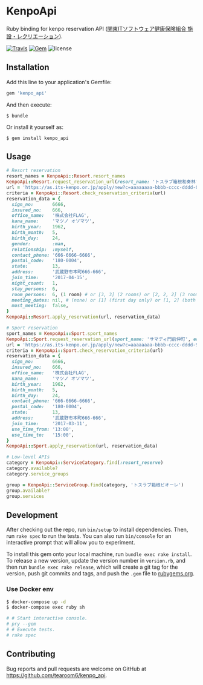 # KenpoApi

Ruby binding for kenpo reservation API ([関東ITソフトウェア健康保険組合 施設・レクリエーション](https://as.its-kenpo.or.jp/)).

[![Travis](https://img.shields.io/travis/tearoom6/kenpo_api.svg)](https://travis-ci.org/tearoom6/kenpo_api)
[![Gem](https://img.shields.io/gem/dtv/kenpo_api.svg)](https://rubygems.org/gems/kenpo_api)
![license](https://img.shields.io/github/license/tearoom6/kenpo_api.svg)

## Installation

Add this line to your application's Gemfile:

```ruby
gem 'kenpo_api'
```

And then execute:

    $ bundle

Or install it yourself as:

    $ gem install kenpo_api

## Usage

```ruby
# Resort reservation
resort_names = KenpoApi::Resort.resort_names
KenpoApi::Resort.request_reservation_url(resort_name: 'トスラブ箱根和奏林', email: 'matsuno_osomatsu@example.com')
url = 'https://as.its-kenpo.or.jp/apply/new?c=aaaaaaaa-bbbb-cccc-dddd-012345678901'
criteria = KenpoApi::Resort.check_reservation_criteria(url)
reservation_data = {
  sign_no:       6666,
  insured_no:    666,
  office_name:   '株式会社FLAG',
  kana_name:     'マツノ オソマツ',
  birth_year:    1962,
  birth_month:   5,
  birth_day:     24,
  gender:        :man,
  relationship:  :myself,
  contact_phone: '666-6666-6666',
  postal_code:   '180-0004',
  state:         13,
  address:       '武蔵野市本町666-666',
  join_time:     '2017-04-15',
  night_count:   1,
  stay_persons:  6,
  room_persons:  6, (1 room) # or [3, 3] (2 rooms) or [2, 2, 2] (3 rooms) ...
  meeting_dates: nil, # (none) or [1] (first day only) or [1, 2] (both days) ...
  must_meeting:  false,
}
KenpoApi::Resort.apply_reservation(url, reservation_data)

# Sport reservation
sport_names = KenpoApi::Sport.sport_names
KenpoApi::Sport.request_reservation_url(sport_name: 'サマディ門前仲町', email: 'matsuno_osomatsu@example.com')
url = 'https://as.its-kenpo.or.jp/apply/new?c=aaaaaaaa-bbbb-cccc-dddd-901234567890'
criteria = KenpoApi::Sport.check_reservation_criteria(url)
reservation_data = {
  sign_no:       6666,
  insured_no:    666,
  office_name:   '株式会社FLAG',
  kana_name:     'マツノ オソマツ',
  birth_year:    1962,
  birth_month:   5,
  birth_day:     24,
  contact_phone: '666-6666-6666',
  postal_code:   '180-0004',
  state:         13,
  address:       '武蔵野市本町666-666',
  join_time:     '2017-03-11',
  use_time_from: '13:00',
  use_time_to:   '15:00',
}
KenpoApi::Sport.apply_reservation(url, reservation_data)

# Low-level APIs
category = KenpoApi::ServiceCategory.find(:resort_reserve)
category.available?
category.service_groups

group = KenpoApi::ServiceGroup.find(category, 'トスラブ箱根ビオーレ')
group.available?
group.services
```

## Development

After checking out the repo, run `bin/setup` to install dependencies. Then, run `rake spec` to run the tests. You can also run `bin/console` for an interactive prompt that will allow you to experiment.

To install this gem onto your local machine, run `bundle exec rake install`. To release a new version, update the version number in `version.rb`, and then run `bundle exec rake release`, which will create a git tag for the version, push git commits and tags, and push the `.gem` file to [rubygems.org](https://rubygems.org).

### Use Docker env

```sh
$ docker-compose up -d
$ docker-compose exec ruby sh

# # Start interactive console.
# pry --gem
# # Execute tests.
# rake spec
```

## Contributing

Bug reports and pull requests are welcome on GitHub at https://github.com/tearoom6/kenpo_api.

